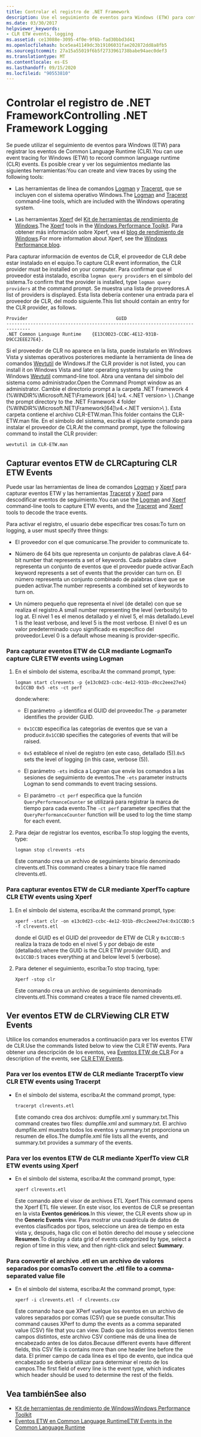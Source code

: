 ```yaml
---
title: Controlar el registro de .NET Framework
description: Use el seguimiento de eventos para Windows (ETW) para controlar los eventos de registro y Common Language Runtime de registros de .NET (CLR). Use herramientas como Logman, tracerpt y Xperf.
ms.date: 03/30/2017
helpviewer_keywords:
- CLR ETW events, logging
ms.assetid: ce13088e-3095-4f0e-9f6b-fad30bbd3d41
ms.openlocfilehash: bce5ea41149dc3b19106031fae202872dd8a8fb5
ms.sourcegitcommit: 27a15a55019f6b5f2733961738babe94aec0def3
ms.translationtype: MT
ms.contentlocale: es-ES
ms.lasthandoff: 09/15/2020
ms.locfileid: "90553810"
---
```

# <a name="controlling-net-framework-logging"></a><span data-ttu-id="9f66d-104">Controlar el registro de .NET Framework</span><span class="sxs-lookup"><span data-stu-id="9f66d-104">Controlling .NET Framework Logging</span></span>

<span data-ttu-id="9f66d-105">Se puede utilizar el seguimiento de eventos para Windows (ETW) para registrar los eventos de Common Language Runtime (CLR).</span><span class="sxs-lookup"><span data-stu-id="9f66d-105">You can use event tracing for Windows (ETW) to record common language runtime (CLR) events.</span></span> <span data-ttu-id="9f66d-106">Es posible crear y ver los seguimientos mediante las siguientes herramientas:</span><span class="sxs-lookup"><span data-stu-id="9f66d-106">You can create and view traces by using the following tools:</span></span>

- <span data-ttu-id="9f66d-107">Las herramientas de línea de comandos [Logman](/windows-server/administration/windows-commands/logman) y [Tracerpt](/windows-server/administration/windows-commands/tracerpt_1), que se incluyen con el sistema operativo Windows.</span><span class="sxs-lookup"><span data-stu-id="9f66d-107">The [Logman](/windows-server/administration/windows-commands/logman) and [Tracerpt](/windows-server/administration/windows-commands/tracerpt_1) command-line tools, which are included with the Windows operating system.</span></span>

- <span data-ttu-id="9f66d-108">Las herramientas [Xperf](/windows-hardware/test/wpt/xperf-command-line-reference) del [Kit de herramientas de rendimiento de Windows](/windows-hardware/test/wpt/).</span><span class="sxs-lookup"><span data-stu-id="9f66d-108">The [Xperf](/windows-hardware/test/wpt/xperf-command-line-reference) tools in the [Windows Performance Toolkit](/windows-hardware/test/wpt/).</span></span> <span data-ttu-id="9f66d-109">Para obtener más información sobre Xperf, vea el [blog de rendimiento de Windows](/archive/blogs/pigscanfly/).</span><span class="sxs-lookup"><span data-stu-id="9f66d-109">For more information about Xperf, see the [Windows Performance blog](/archive/blogs/pigscanfly/).</span></span>

<span data-ttu-id="9f66d-110">Para capturar información de eventos de CLR, el proveedor de CLR debe estar instalado en el equipo.</span><span class="sxs-lookup"><span data-stu-id="9f66d-110">To capture CLR event information, the CLR provider must be installed on your computer.</span></span> <span data-ttu-id="9f66d-111">Para confirmar que el proveedor está instalado, escriba `logman query providers` en el símbolo del sistema.</span><span class="sxs-lookup"><span data-stu-id="9f66d-111">To confirm that the provider is installed, type `logman query providers` at the command prompt.</span></span> <span data-ttu-id="9f66d-112">Se muestra una lista de proveedores.</span><span class="sxs-lookup"><span data-stu-id="9f66d-112">A list of providers is displayed.</span></span> <span data-ttu-id="9f66d-113">Esta lista debería contener una entrada para el proveedor de CLR, del modo siguiente.</span><span class="sxs-lookup"><span data-stu-id="9f66d-113">This list should contain an entry for the CLR provider, as follows.</span></span>

```output
Provider                                 GUID
-------------------------------------------------------------------------------
.NET Common Language Runtime    {E13C0D23-CCBC-4E12-931B-D9CC2EEE27E4}.
```

<span data-ttu-id="9f66d-114">Si el proveedor de CLR no aparece en la lista, puede instalarlo en Windows Vista y sistemas operativos posteriores mediante la herramienta de línea de comandos [Wevtutil](/windows-server/administration/windows-commands/wevtutil) de Windows.</span><span class="sxs-lookup"><span data-stu-id="9f66d-114">If the CLR provider is not listed, you can install it on Windows Vista and later operating systems by using the Windows [Wevtutil](/windows-server/administration/windows-commands/wevtutil) command-line tool.</span></span> <span data-ttu-id="9f66d-115">Abra una ventana del símbolo del sistema como administrador.</span><span class="sxs-lookup"><span data-stu-id="9f66d-115">Open the Command Prompt window as an administrator.</span></span> <span data-ttu-id="9f66d-116">Cambie el directorio prompt a la carpeta .NET Framework 4 (%WINDIR%\Microsoft.NET\Framework [64] \v4. \<.NET version> \ ).</span><span class="sxs-lookup"><span data-stu-id="9f66d-116">Change the prompt directory to the .NET Framework 4 folder (%WINDIR%\Microsoft.NET\Framework[64]\v4.\<.NET version>\ ).</span></span> <span data-ttu-id="9f66d-117">Esta carpeta contiene el archivo CLR-ETW.man.</span><span class="sxs-lookup"><span data-stu-id="9f66d-117">This folder contains the CLR-ETW.man file.</span></span> <span data-ttu-id="9f66d-118">En el símbolo del sistema, escriba el siguiente comando para instalar el proveedor de CLR.</span><span class="sxs-lookup"><span data-stu-id="9f66d-118">At the command prompt, type the following command to install the CLR provider:</span></span>

`wevtutil im CLR-ETW.man`

## <a name="capturing-clr-etw-events"></a><span data-ttu-id="9f66d-119">Capturar eventos ETW de CLR</span><span class="sxs-lookup"><span data-stu-id="9f66d-119">Capturing CLR ETW Events</span></span>

<span data-ttu-id="9f66d-120">Puede usar las herramientas de línea de comandos [Logman](/windows-server/administration/windows-commands/logman) y [Xperf](/windows-hardware/test/wpt/xperf-command-line-reference) para capturar eventos ETW y las herramientas [Tracerpt](/windows-server/administration/windows-commands/tracerpt_1) y [Xperf](/windows-hardware/test/wpt/xperf-command-line-reference) para descodificar eventos de seguimiento.</span><span class="sxs-lookup"><span data-stu-id="9f66d-120">You can use the [Logman](/windows-server/administration/windows-commands/logman) and [Xperf](/windows-hardware/test/wpt/xperf-command-line-reference) command-line tools to capture ETW events, and the [Tracerpt](/windows-server/administration/windows-commands/tracerpt_1) and [Xperf](/windows-hardware/test/wpt/xperf-command-line-reference) tools to decode the trace events.</span></span>

<span data-ttu-id="9f66d-121">Para activar el registro, el usuario debe especificar tres cosas:</span><span class="sxs-lookup"><span data-stu-id="9f66d-121">To turn on logging, a user must specify three things:</span></span>

- <span data-ttu-id="9f66d-122">El proveedor con el que comunicarse.</span><span class="sxs-lookup"><span data-stu-id="9f66d-122">The provider to communicate to.</span></span>

- <span data-ttu-id="9f66d-123">Número de 64 bits que representa un conjunto de palabras clave.</span><span class="sxs-lookup"><span data-stu-id="9f66d-123">A 64-bit number that represents a set of keywords.</span></span> <span data-ttu-id="9f66d-124">Cada palabra clave representa un conjunto de eventos que el proveedor puede activar.</span><span class="sxs-lookup"><span data-stu-id="9f66d-124">Each keyword represents a set of events that the provider can turn on.</span></span> <span data-ttu-id="9f66d-125">El número representa un conjunto combinado de palabras clave que se pueden activar.</span><span class="sxs-lookup"><span data-stu-id="9f66d-125">The number represents a combined set of keywords to turn on.</span></span>

- <span data-ttu-id="9f66d-126">Un número pequeño que representa el nivel (de detalle) con que se realiza el registro.</span><span class="sxs-lookup"><span data-stu-id="9f66d-126">A small number representing the level (verbosity) to log at.</span></span> <span data-ttu-id="9f66d-127">El nivel 1 es el menos detallado y el nivel 5, el más detallado.</span><span class="sxs-lookup"><span data-stu-id="9f66d-127">Level 1 is the least verbose, and level 5 is the most verbose.</span></span> <span data-ttu-id="9f66d-128">El nivel 0 es un valor predeterminado cuyo significado es específico del proveedor.</span><span class="sxs-lookup"><span data-stu-id="9f66d-128">Level 0 is a default whose meaning is provider-specific.</span></span>

### <a name="to-capture-clr-etw-events-using-logman"></a><span data-ttu-id="9f66d-129">Para capturar eventos ETW de CLR mediante Logman</span><span class="sxs-lookup"><span data-stu-id="9f66d-129">To capture CLR ETW events using Logman</span></span>

1. <span data-ttu-id="9f66d-130">En el símbolo del sistema, escriba:</span><span class="sxs-lookup"><span data-stu-id="9f66d-130">At the command prompt, type:</span></span>

     `logman start clrevents -p {e13c0d23-ccbc-4e12-931b-d9cc2eee27e4} 0x1CCBD 0x5 -ets -ct perf`

     <span data-ttu-id="9f66d-131">donde:</span><span class="sxs-lookup"><span data-stu-id="9f66d-131">where:</span></span>

    - <span data-ttu-id="9f66d-132">El parámetro `-p` identifica el GUID del proveedor.</span><span class="sxs-lookup"><span data-stu-id="9f66d-132">The `-p` parameter identifies the provider GUID.</span></span>

    - <span data-ttu-id="9f66d-133">`0x1CCBD` especifica las categorías de eventos que se van a producir.</span><span class="sxs-lookup"><span data-stu-id="9f66d-133">`0x1CCBD` specifies the categories of events that will be raised.</span></span>

    - <span data-ttu-id="9f66d-134">`0x5` establece el nivel de registro (en este caso, detallado (5)).</span><span class="sxs-lookup"><span data-stu-id="9f66d-134">`0x5` sets the level of logging (in this case, verbose (5)).</span></span>

    - <span data-ttu-id="9f66d-135">El parámetro `-ets` indica a Logman que envíe los comandos a las sesiones de seguimiento de eventos.</span><span class="sxs-lookup"><span data-stu-id="9f66d-135">The `-ets` parameter instructs Logman to send commands to event tracing sessions.</span></span>

    - <span data-ttu-id="9f66d-136">El parámetro `-ct perf` especifica que la función `QueryPerformanceCounter` se utilizará para registrar la marca de tiempo para cada evento.</span><span class="sxs-lookup"><span data-stu-id="9f66d-136">The `-ct perf` parameter specifies that the `QueryPerformanceCounter` function will be used to log the time stamp for each event.</span></span>

2. <span data-ttu-id="9f66d-137">Para dejar de registrar los eventos, escriba:</span><span class="sxs-lookup"><span data-stu-id="9f66d-137">To stop logging the events, type:</span></span>

     `logman stop clrevents -ets`

     <span data-ttu-id="9f66d-138">Este comando crea un archivo de seguimiento binario denominado clrevents.etl.</span><span class="sxs-lookup"><span data-stu-id="9f66d-138">This command creates a binary trace file named clrevents.etl.</span></span>

### <a name="to-capture-clr-etw-events-using-xperf"></a><span data-ttu-id="9f66d-139">Para capturar eventos ETW de CLR mediante Xperf</span><span class="sxs-lookup"><span data-stu-id="9f66d-139">To capture CLR ETW events using Xperf</span></span>

1. <span data-ttu-id="9f66d-140">En el símbolo del sistema, escriba:</span><span class="sxs-lookup"><span data-stu-id="9f66d-140">At the command prompt, type:</span></span>

     `xperf -start clr -on e13c0d23-ccbc-4e12-931b-d9cc2eee27e4:0x1CCBD:5 -f clrevents.etl`

     <span data-ttu-id="9f66d-141">donde el GUID es el GUID del proveedor de ETW de CLR y `0x1CCBD:5` realiza la traza de todo en el nivel 5 y por debajo de este (detallado).</span><span class="sxs-lookup"><span data-stu-id="9f66d-141">where the GUID is the CLR ETW provider GUID, and `0x1CCBD:5` traces everything at and below level 5 (verbose).</span></span>

2. <span data-ttu-id="9f66d-142">Para detener el seguimiento, escriba:</span><span class="sxs-lookup"><span data-stu-id="9f66d-142">To stop tracing, type:</span></span>

     `Xperf -stop clr`

     <span data-ttu-id="9f66d-143">Este comando crea un archivo de seguimiento denominado clrevents.etl.</span><span class="sxs-lookup"><span data-stu-id="9f66d-143">This command creates a trace file named clrevents.etl.</span></span>

## <a name="viewing-clr-etw-events"></a><span data-ttu-id="9f66d-144">Ver eventos ETW de CLR</span><span class="sxs-lookup"><span data-stu-id="9f66d-144">Viewing CLR ETW Events</span></span>

<span data-ttu-id="9f66d-145">Utilice los comandos enumerados a continuación para ver los eventos ETW de CLR.</span><span class="sxs-lookup"><span data-stu-id="9f66d-145">Use the commands listed below to view the CLR ETW events.</span></span> <span data-ttu-id="9f66d-146">Para obtener una descripción de los eventos, vea [Eventos ETW de CLR](clr-etw-events.md).</span><span class="sxs-lookup"><span data-stu-id="9f66d-146">For a description of the events, see [CLR ETW Events](clr-etw-events.md).</span></span>

### <a name="to-view-clr-etw-events-using-tracerpt"></a><span data-ttu-id="9f66d-147">Para ver los eventos ETW de CLR mediante Tracerpt</span><span class="sxs-lookup"><span data-stu-id="9f66d-147">To view CLR ETW events using Tracerpt</span></span>

- <span data-ttu-id="9f66d-148">En el símbolo del sistema, escriba:</span><span class="sxs-lookup"><span data-stu-id="9f66d-148">At the command prompt, type:</span></span>

     `tracerpt clrevents.etl`

     <span data-ttu-id="9f66d-149">Este comando crea dos archivos: dumpfile.xml y summary.txt.</span><span class="sxs-lookup"><span data-stu-id="9f66d-149">This command creates two files: dumpfile.xml and summary.txt.</span></span> <span data-ttu-id="9f66d-150">El archivo dumpfile.xml muestra todos los eventos y summary.txt proporciona un resumen de ellos.</span><span class="sxs-lookup"><span data-stu-id="9f66d-150">The dumpfile.xml file lists all the events, and summary.txt provides a summary of the events.</span></span>

### <a name="to-view-clr-etw-events-using-xperf"></a><span data-ttu-id="9f66d-151">Para ver los eventos ETW de CLR mediante Xperf</span><span class="sxs-lookup"><span data-stu-id="9f66d-151">To view CLR ETW events using Xperf</span></span>

- <span data-ttu-id="9f66d-152">En el símbolo del sistema, escriba:</span><span class="sxs-lookup"><span data-stu-id="9f66d-152">At the command prompt, type:</span></span>

     `xperf clrevents.etl`

     <span data-ttu-id="9f66d-153">Este comando abre el visor de archivos ETL Xperf.</span><span class="sxs-lookup"><span data-stu-id="9f66d-153">This command opens the Xperf ETL file viewer.</span></span> <span data-ttu-id="9f66d-154">En este visor, los eventos de CLR se presentan en la vista **Eventos genéricos**.</span><span class="sxs-lookup"><span data-stu-id="9f66d-154">In this viewer, the CLR events show up in the **Generic Events** view.</span></span> <span data-ttu-id="9f66d-155">Para mostrar una cuadrícula de datos de eventos clasificados por tipos, seleccione un área de tiempo en esta vista y, después, haga clic con el botón derecho del mouse y seleccione **Resumen**.</span><span class="sxs-lookup"><span data-stu-id="9f66d-155">To display a data grid of events categorized by type, select a region of time in this view, and then right-click and select **Summary**.</span></span>

### <a name="to-convert-the-etl-file-to-a-comma-separated-value-file"></a><span data-ttu-id="9f66d-156">Para convertir el archivo .etl en un archivo de valores separados por comas</span><span class="sxs-lookup"><span data-stu-id="9f66d-156">To convert the .etl file to a comma-separated value file</span></span>

- <span data-ttu-id="9f66d-157">En el símbolo del sistema, escriba:</span><span class="sxs-lookup"><span data-stu-id="9f66d-157">At the command prompt, type:</span></span>

     `xperf -i clrevents.etl -f clrevents.csv`

     <span data-ttu-id="9f66d-158">Este comando hace que XPerf vuelque los eventos en un archivo de valores separados por comas (CSV) que se puede consultar.</span><span class="sxs-lookup"><span data-stu-id="9f66d-158">This command causes XPerf to dump the events as a comma separated value (CSV) file that you can view.</span></span> <span data-ttu-id="9f66d-159">Dado que los distintos eventos tienen campos distintos, este archivo CSV contiene más de una línea de encabezado antes de los datos.</span><span class="sxs-lookup"><span data-stu-id="9f66d-159">Because different events have different fields, this CSV file is contains more than one header line before the data.</span></span> <span data-ttu-id="9f66d-160">El primer campo de cada línea es el tipo de evento, que indica qué encabezado se debería utilizar para determinar el resto de los campos.</span><span class="sxs-lookup"><span data-stu-id="9f66d-160">The first field of every line is the event type, which indicates which header should be used to determine the rest of the fields.</span></span>

## <a name="see-also"></a><span data-ttu-id="9f66d-161">Vea también</span><span class="sxs-lookup"><span data-stu-id="9f66d-161">See also</span></span>

- [<span data-ttu-id="9f66d-162">Kit de herramientas de rendimiento de Windows</span><span class="sxs-lookup"><span data-stu-id="9f66d-162">Windows Performance Toolkit</span></span>](/windows-hardware/test/wpt/)
- [<span data-ttu-id="9f66d-163">Eventos ETW en Common Language Runtime</span><span class="sxs-lookup"><span data-stu-id="9f66d-163">ETW Events in the Common Language Runtime</span></span>](etw-events-in-the-common-language-runtime.md)
